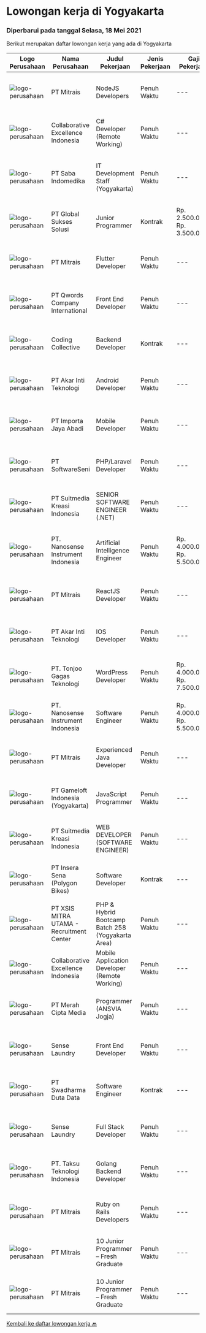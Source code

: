 
  # Lowongan kerja di Yogyakarta

  ### Diperbarui pada tanggal Selasa, 18 Mei 2021

  Berikut merupakan daftar lowongan kerja yang ada di Yogyakarta

  |Logo Perusahaan | Nama Perusahaan | Judul Pekerjaan | Jenis Pekerjaan | Gaji Pekerjaan | Lokasi | Deskripsi | Tanggal diunggah | Pranala |
  | -------------- | --------------- | --------------- | --------- | --------- | -------------- | ------- | ----------- | ----------- |
  |![logo-perusahaan](https://image-service-cdn.seek.com.au/873c75fc9ed6df00967320d343e4e2a794129d8b/ee4dce1061f3f616224767ad58cb2fc751b8d2dc)|PT Mitrais|NodeJS Developers|Penuh Waktu|---|Yogyakarta|Build your Career with Mitrais! We're urgently looking for experienced NodeJS Developers to be part of our team for an immediate start.Our client is a...|Minggu, 16 Mei 2021|https://www.jobstreet.co.id/id/job/nodejs-developers-3529906?token=0~21ddb8ca-5f9b-4b71-a241-4d323e479430&sectionRank=1&jobId=jobstreet-id-job-3529906|
|![logo-perusahaan](https://image-service-cdn.seek.com.au/7145b1ba6bc0dbd678e2bf86d776dd2b1b9b81f6/ee4dce1061f3f616224767ad58cb2fc751b8d2dc)|Collaborative Excellence Indonesia|C# Developer (Remote Working)|Penuh Waktu|---|Yogyakarta|Responsibilities: Design, coding, and testing of modules for various components of our product framework Capable of understanding and delivering...|Senin, 17 Mei 2021|https://www.jobstreet.co.id/id/job/c-developer-remote-working-3530998?token=0~21ddb8ca-5f9b-4b71-a241-4d323e479430&sectionRank=2&jobId=jobstreet-id-job-3530998|
|![logo-perusahaan](https://image-service-cdn.seek.com.au/fdb6bfb9de62085c7b1391ca93b5c71652e9bf19/ee4dce1061f3f616224767ad58cb2fc751b8d2dc)|PT Saba Indomedika|IT Development Staff (Yogyakarta)|Penuh Waktu|---|Yogyakarta|Deskripsi Pekerjaan Membuat program untuk kebutuhan perusahaan khususnya aplikasi Finance Memformulasikan spesifikasi program dan basic prototypes...|Jumat, 14 Mei 2021|https://www.jobstreet.co.id/id/job/it-development-staff-yogyakarta-3519800?token=0~21ddb8ca-5f9b-4b71-a241-4d323e479430&sectionRank=3&jobId=jobstreet-id-job-3519800|
|![logo-perusahaan](https://image-service-cdn.seek.com.au/f494db2ac8c7d08350bf47fb863706a2c8511c12/ee4dce1061f3f616224767ad58cb2fc751b8d2dc)|PT Global Sukses Solusi|Junior Programmer|Kontrak|Rp. 2.500.000-Rp. 3.500.000|Yogyakarta|Job Summary Our junior programmer will develop and maintain custom modifications to ERP's core system. Develop and maintain data integration and...|Jumat, 14 Mei 2021|https://www.jobstreet.co.id/id/job/junior-programmer-3520064?token=0~21ddb8ca-5f9b-4b71-a241-4d323e479430&sectionRank=4&jobId=jobstreet-id-job-3520064|
|![logo-perusahaan](https://image-service-cdn.seek.com.au/873c75fc9ed6df00967320d343e4e2a794129d8b/ee4dce1061f3f616224767ad58cb2fc751b8d2dc)|PT Mitrais|Flutter Developer|Penuh Waktu|---|Yogyakarta|Build your Career with Mitrais !  We're looking for experienced Flutter Developer to be part of our team. What will you be doing?  Liase with...|Minggu, 16 Mei 2021|https://www.jobstreet.co.id/id/job/flutter-developer-3529904?token=0~21ddb8ca-5f9b-4b71-a241-4d323e479430&sectionRank=5&jobId=jobstreet-id-job-3529904|
|![logo-perusahaan](https://image-service-cdn.seek.com.au/02ae4ee06f8a1b6d01973c4872b842be2dbe8ada/ee4dce1061f3f616224767ad58cb2fc751b8d2dc)|PT Qwords Company International|Front End Developer|Penuh Waktu|---|Sleman|Job Description Participate in the entire application life cycle, focusing on coding and debugging Write clean code to develop responsive web design...|Sabtu, 15 Mei 2021|https://www.jobstreet.co.id/id/job/front-end-developer-3520833?token=0~21ddb8ca-5f9b-4b71-a241-4d323e479430&sectionRank=6&jobId=jobstreet-id-job-3520833|
|![logo-perusahaan](https://image-service-cdn.seek.com.au/173d90a4796b9060b32d48ba09d1cc3a5bacc8b1/ee4dce1061f3f616224767ad58cb2fc751b8d2dc)|Coding Collective|Backend Developer|Kontrak|---|Yogyakarta|Requirements: Engineering wisdom equivalent to 2 years of experiences. Willing to work in Yogyakarta. Excellent English communication skills....|Minggu, 16 Mei 2021|https://www.jobstreet.co.id/id/job/backend-developer-3526917?token=0~21ddb8ca-5f9b-4b71-a241-4d323e479430&sectionRank=7&jobId=jobstreet-id-job-3526917|
|![logo-perusahaan](https://image-service-cdn.seek.com.au/6ed27c5a0749f59da0f74ccdcd8e2e531791ab83/ee4dce1061f3f616224767ad58cb2fc751b8d2dc)|PT Akar Inti Teknologi|Android Developer|Penuh Waktu|---|Yogyakarta|Job BriefWe are searching for a talented Android Developer to design, build, and maintain novel apps that meet the needs of our target audience. Your...|Sabtu, 15 Mei 2021|https://www.jobstreet.co.id/id/job/android-developer-3525974?token=0~21ddb8ca-5f9b-4b71-a241-4d323e479430&sectionRank=8&jobId=jobstreet-id-job-3525974|
|![logo-perusahaan](https://image-service-cdn.seek.com.au/8da884097676819ec9d3cea3471c9f7c26c0672c/ee4dce1061f3f616224767ad58cb2fc751b8d2dc)|PT Importa Jaya Abadi|Mobile Developer|Penuh Waktu|---|Yogyakarta|Mobile DeveloperHO Jogjakarta The Team You will be joining our IT division, which is in charge of digitization - system development, infrastructure...|Sabtu, 15 Mei 2021|https://www.jobstreet.co.id/id/job/mobile-developer-3525496?token=0~21ddb8ca-5f9b-4b71-a241-4d323e479430&sectionRank=9&jobId=jobstreet-id-job-3525496|
|![logo-perusahaan](https://image-service-cdn.seek.com.au/c05a3e3e627c08dd9cbb310c1a48f4a5a42787b6/ee4dce1061f3f616224767ad58cb2fc751b8d2dc)|PT SoftwareSeni|PHP/Laravel Developer|Penuh Waktu|---|Yogyakarta|SoftwareSeni is a Software Development Company based in Yogyakarta &amp; Australia. We love solving tough problems – from user experience to design...|Senin, 17 Mei 2021|https://www.jobstreet.co.id/id/job/php-laravel-developer-3530061?token=0~21ddb8ca-5f9b-4b71-a241-4d323e479430&sectionRank=10&jobId=jobstreet-id-job-3530061|
|![logo-perusahaan](https://image-service-cdn.seek.com.au/d1d6d9e7af7147dee7b7111b97e67641fcf252e0/ee4dce1061f3f616224767ad58cb2fc751b8d2dc)|PT Suitmedia Kreasi Indonesia|SENIOR SOFTWARE ENGINEER (.NET)|Penuh Waktu|---|Yogyakarta|Role You will develop and deliver high-quality web and mobile apps. Responsibilities Supervise junior software engineers to achieve project...|Minggu, 16 Mei 2021|https://www.jobstreet.co.id/id/job/senior-software-engineer-net-3524796?token=0~21ddb8ca-5f9b-4b71-a241-4d323e479430&sectionRank=11&jobId=jobstreet-id-job-3524796|
|![logo-perusahaan](https://image-service-cdn.seek.com.au/67567343348f4097c33cbda8e068a1010495e2e5/ee4dce1061f3f616224767ad58cb2fc751b8d2dc)|PT. Nanosense Instrument Indonesia|Artificial Intelligence Engineer|Penuh Waktu|Rp. 4.000.000-Rp. 5.500.000|Sleman|Your Role :• Solving complex problems using data-driven approach• Building predictive models and machine learning algorithms• Verifying and deploying...|Sabtu, 15 Mei 2021|https://www.jobstreet.co.id/id/job/artificial-intelligence-engineer-3525298?token=0~21ddb8ca-5f9b-4b71-a241-4d323e479430&sectionRank=12&jobId=jobstreet-id-job-3525298|
|![logo-perusahaan](https://image-service-cdn.seek.com.au/873c75fc9ed6df00967320d343e4e2a794129d8b/ee4dce1061f3f616224767ad58cb2fc751b8d2dc)|PT Mitrais|ReactJS Developer|Penuh Waktu|---|Yogyakarta|We're urgently looking for experienced ReactJS Developers to be part of our team for an immediate start.Our client is a consultancy focused company...|Sabtu, 15 Mei 2021|https://www.jobstreet.co.id/id/job/reactjs-developer-3521433?token=0~21ddb8ca-5f9b-4b71-a241-4d323e479430&sectionRank=13&jobId=jobstreet-id-job-3521433|
|![logo-perusahaan](https://image-service-cdn.seek.com.au/6ed27c5a0749f59da0f74ccdcd8e2e531791ab83/ee4dce1061f3f616224767ad58cb2fc751b8d2dc)|PT Akar Inti Teknologi|IOS Developer|Penuh Waktu|---|Yogyakarta|Job BriefWe are looking to hire a talented iOS Developer to design, build, and maintain the next generation of iOS applications. Your primary focus...|Sabtu, 15 Mei 2021|https://www.jobstreet.co.id/id/job/ios-developer-3525982?token=0~21ddb8ca-5f9b-4b71-a241-4d323e479430&sectionRank=14&jobId=jobstreet-id-job-3525982|
|![logo-perusahaan](https://image-service-cdn.seek.com.au/c6ad1d27857e502dc732d11d8b7c45c77d785252/ee4dce1061f3f616224767ad58cb2fc751b8d2dc)|PT. Tonjoo Gagas Teknologi|WordPress Developer|Penuh Waktu|Rp. 4.000.000-Rp. 7.500.000|Sleman|Mengerjakan kustom website Wordpress Terlibat project skala nasional dan international Benefit: Gaji negotiable (sesuai skill dan pengalaman) BPJS...|Sabtu, 15 Mei 2021|https://www.jobstreet.co.id/id/job/wordpress-developer-3526134?token=0~21ddb8ca-5f9b-4b71-a241-4d323e479430&sectionRank=15&jobId=jobstreet-id-job-3526134|
|![logo-perusahaan](https://image-service-cdn.seek.com.au/67567343348f4097c33cbda8e068a1010495e2e5/ee4dce1061f3f616224767ad58cb2fc751b8d2dc)|PT. Nanosense Instrument Indonesia|Software Engineer|Penuh Waktu|Rp. 4.000.000-Rp. 5.500.000|Sleman|Your Role :• Creating positive and negative test cases and subsequently building desktop apps• Reporting the test result upon every product release...|Sabtu, 15 Mei 2021|https://www.jobstreet.co.id/id/job/software-engineer-3525300?token=0~21ddb8ca-5f9b-4b71-a241-4d323e479430&sectionRank=16&jobId=jobstreet-id-job-3525300|
|![logo-perusahaan](https://image-service-cdn.seek.com.au/873c75fc9ed6df00967320d343e4e2a794129d8b/ee4dce1061f3f616224767ad58cb2fc751b8d2dc)|PT Mitrais|Experienced Java Developer|Penuh Waktu|---|Yogyakarta|Build your Career with Mitrais!  We have clients who are urgently looking for Experienced Java developers for an immediate start. What will you be...|Minggu, 16 Mei 2021|https://www.jobstreet.co.id/id/job/experienced-java-developer-3529905?token=0~21ddb8ca-5f9b-4b71-a241-4d323e479430&sectionRank=17&jobId=jobstreet-id-job-3529905|
|![logo-perusahaan](https://image-service-cdn.seek.com.au/8f328a1bb03421cf2ffd86eeb82d762e23d76901/ee4dce1061f3f616224767ad58cb2fc751b8d2dc)|PT Gameloft Indonesia (Yogyakarta)|JavaScript Programmer|Penuh Waktu|---|Sleman|Under the supervision of APAC Lead and Programmer Division Lead, the JavaScript Programmer is expected to do research, propose solutions, implement...|Jumat, 14 Mei 2021|https://www.jobstreet.co.id/id/job/javascript-programmer-3520350?token=0~21ddb8ca-5f9b-4b71-a241-4d323e479430&sectionRank=18&jobId=jobstreet-id-job-3520350|
|![logo-perusahaan](https://image-service-cdn.seek.com.au/a5c9031380eb08bdce605f2fa1a6e5e724a6def0/ee4dce1061f3f616224767ad58cb2fc751b8d2dc)|PT Suitmedia Kreasi Indonesia|WEB DEVELOPER (SOFTWARE ENGINEER)|Penuh Waktu|---|Yogyakarta|Role: You will develop and deliver high-quality web and mobile apps Responsibilities: Develop backend system of web and mobile applications. Deliver...|Minggu, 16 Mei 2021|https://www.jobstreet.co.id/id/job/web-developer-software-engineer-3524804?token=0~21ddb8ca-5f9b-4b71-a241-4d323e479430&sectionRank=19&jobId=jobstreet-id-job-3524804|
|![logo-perusahaan](https://image-service-cdn.seek.com.au/e134f877e8411c1d4575b203b6c853ac6c11f887/ee4dce1061f3f616224767ad58cb2fc751b8d2dc)|PT Insera Sena (Polygon Bikes)|Software Developer|Kontrak|---|Yogyakarta|We always focused on end-to-end experience of our customer and as a Software Developer you will get a chance to help and bring joy to millions of...|Rabu, 12 Mei 2021|https://www.jobstreet.co.id/id/job/software-developer-3517582?token=0~21ddb8ca-5f9b-4b71-a241-4d323e479430&sectionRank=20&jobId=jobstreet-id-job-3517582|
|![logo-perusahaan](https://image-service-cdn.seek.com.au/fa12dd378bd230f83b9ccd636b4121ebbb347455/ee4dce1061f3f616224767ad58cb2fc751b8d2dc)|PT XSIS MITRA UTAMA - Recruitment Center|PHP & Hybrid Bootcamp Batch 258 (Yogyakarta Area)|Penuh Waktu|---|Yogyakarta|If you have intense intellectual curiosity, self-motivated and proactive, you’ll enjoy working every day on our Engineering team. Submit your resume...|Kamis, 13 Mei 2021|https://www.jobstreet.co.id/id/job/php-hybrid-bootcamp-batch-258-yogyakarta-area-3523311?token=0~21ddb8ca-5f9b-4b71-a241-4d323e479430&sectionRank=21&jobId=jobstreet-id-job-3523311|
|![logo-perusahaan](https://image-service-cdn.seek.com.au/7145b1ba6bc0dbd678e2bf86d776dd2b1b9b81f6/ee4dce1061f3f616224767ad58cb2fc751b8d2dc)|Collaborative Excellence Indonesia|Mobile Application Developer (Remote Working)|Penuh Waktu|---|Yogyakarta|Responsibilities: Capable of understanding and delivering development according to plan Understanding software development lifecycle, solution,...|Kamis, 13 Mei 2021|https://www.jobstreet.co.id/id/job/mobile-application-developer-remote-working-3524195?token=0~21ddb8ca-5f9b-4b71-a241-4d323e479430&sectionRank=22&jobId=jobstreet-id-job-3524195|
|![logo-perusahaan](https://image-service-cdn.seek.com.au/e1dd4270f52ae8e7b91b7ebc9c6012883f212cfe/ee4dce1061f3f616224767ad58cb2fc751b8d2dc)|PT Merah Cipta Media|Programmer (ANSVIA Jogja)|Penuh Waktu|---|Yogyakarta|Bachelor Degree from Computer Science, Information Technology, or other related majors Minimal 2 years’ experience as a web programmer ( JAVA )...|Jumat, 14 Mei 2021|https://www.jobstreet.co.id/id/job/programmer-ansvia-jogja-3524807?token=0~21ddb8ca-5f9b-4b71-a241-4d323e479430&sectionRank=23&jobId=jobstreet-id-job-3524807|
|![logo-perusahaan](https://image-service-cdn.seek.com.au/7ec40d4ffaeb448a1f3bb82d3d48e90b8c990103/ee4dce1061f3f616224767ad58cb2fc751b8d2dc)|Sense Laundry|Front End Developer|Penuh Waktu|---|Yogyakarta|Job Descriptions: Responsible for designing, developing, testing, and debugging responsive web and mobile applications for the company Build reusable...|Rabu, 12 Mei 2021|https://www.jobstreet.co.id/id/job/front-end-developer-3529494?token=0~21ddb8ca-5f9b-4b71-a241-4d323e479430&sectionRank=24&jobId=jobstreet-id-job-3529494|
|![logo-perusahaan](https://image-service-cdn.seek.com.au/c9726dd48637f2122e69fa4f05bdeddb6166e3b5/ee4dce1061f3f616224767ad58cb2fc751b8d2dc)|PT Swadharma Duta Data|Software Engineer|Kontrak|---|Yogyakarta|Back End Developer Memahami konsep pengembangan aplikasi Memahami konsep Microservices Architeccture Memiliki skill Java Spring Boot, Net Core, Go,...|Kamis, 13 Mei 2021|https://www.jobstreet.co.id/id/job/software-engineer-3518712?token=0~21ddb8ca-5f9b-4b71-a241-4d323e479430&sectionRank=25&jobId=jobstreet-id-job-3518712|
|![logo-perusahaan](https://image-service-cdn.seek.com.au/7ec40d4ffaeb448a1f3bb82d3d48e90b8c990103/ee4dce1061f3f616224767ad58cb2fc751b8d2dc)|Sense Laundry|Full Stack Developer|Penuh Waktu|---|Yogyakarta|Job Descriptions: Work as part of a team developing applications and services using Agile development methods Contribute to team and organizational...|Rabu, 12 Mei 2021|https://www.jobstreet.co.id/id/job/full-stack-developer-3529510?token=0~21ddb8ca-5f9b-4b71-a241-4d323e479430&sectionRank=26&jobId=jobstreet-id-job-3529510|
|![logo-perusahaan](https://image-service-cdn.seek.com.au/cdad7eadbef6a47d2c5b4d08a7c1b9886e8f7f8f/ee4dce1061f3f616224767ad58cb2fc751b8d2dc)|PT. Taksu Teknologi Indonesia|Golang Backend Developer|Penuh Waktu|---|Yogyakarta|Join Our Team, we are Hiring! If you call yourself a Golang Backend Developer, maybe you are the one! We’re looking for.A Dedicated also dynamic youth...|Rabu, 12 Mei 2021|https://www.jobstreet.co.id/id/job/golang-backend-developer-3517976?token=0~21ddb8ca-5f9b-4b71-a241-4d323e479430&sectionRank=27&jobId=jobstreet-id-job-3517976|
|![logo-perusahaan](https://image-service-cdn.seek.com.au/873c75fc9ed6df00967320d343e4e2a794129d8b/ee4dce1061f3f616224767ad58cb2fc751b8d2dc)|PT Mitrais|Ruby on Rails Developers|Penuh Waktu|---|Yogyakarta|Build your Career with Mitrais ! We're urgently looking for experienced Ruby On Rails  Developers to be part of our team for an immediate...|Rabu, 12 Mei 2021|https://www.jobstreet.co.id/id/job/ruby-on-rails-developers-3529360?token=0~21ddb8ca-5f9b-4b71-a241-4d323e479430&sectionRank=28&jobId=jobstreet-id-job-3529360|
|![logo-perusahaan](https://image-service-cdn.seek.com.au/873c75fc9ed6df00967320d343e4e2a794129d8b/ee4dce1061f3f616224767ad58cb2fc751b8d2dc)|PT Mitrais|10 Junior Programmer – Fresh Graduate|Penuh Waktu|---|Yogyakarta|Mitrais is looking for talented fresh graduates to join our dynamic technology teams. Joinour pack as a Junior Programmer The moment you join Mitrais,...|Selasa, 11 Mei 2021|https://www.jobstreet.co.id/id/job/10-junior-programmer-fresh-graduate-3528708?token=0~21ddb8ca-5f9b-4b71-a241-4d323e479430&sectionRank=29&jobId=jobstreet-id-job-3528708|
|![logo-perusahaan](https://image-service-cdn.seek.com.au/873c75fc9ed6df00967320d343e4e2a794129d8b/ee4dce1061f3f616224767ad58cb2fc751b8d2dc)|PT Mitrais|10 Junior Programmer – Fresh Graduate|Penuh Waktu|---|Yogyakarta|Mitrais is looking for talented fresh graduates to join our dynamic technology teams. Joinour pack as a Junior Programmer The moment you join Mitrais,...|Rabu, 12 Mei 2021|https://www.jobstreet.co.id/id/job/10-junior-programmer-fresh-graduate-3529366?token=0~21ddb8ca-5f9b-4b71-a241-4d323e479430&sectionRank=30&jobId=jobstreet-id-job-3529366|


  [Kembali ke daftar lowongan kerja 🔙](../README.md#daftar-lowongan-kerja)
  